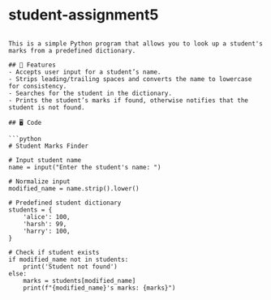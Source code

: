 # student-assignment5
```# Student Marks Finder

This is a simple Python program that allows you to look up a student's marks from a predefined dictionary.

## 📌 Features
- Accepts user input for a student’s name.  
- Strips leading/trailing spaces and converts the name to lowercase for consistency.  
- Searches for the student in the dictionary.  
- Prints the student’s marks if found, otherwise notifies that the student is not found.  

## 🖥️ Code

```python
# Student Marks Finder

# Input student name
name = input("Enter the student's name: ")

# Normalize input
modified_name = name.strip().lower()

# Predefined student dictionary
students = {
    'alice': 100,
    'harsh': 99,
    'harry': 100,
}

# Check if student exists
if modified_name not in students:
    print('Student not found')
else:
    marks = students[modified_name]
    print(f"{modified_name}'s marks: {marks}")
```
```
